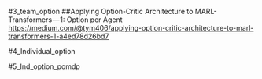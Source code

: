 #3_team_option
##Applying Option-Critic Architecture to MARL-Transformers — 1: Option per Agent
https://medium.com/@tym406/applying-option-critic-architecture-to-marl-transformers-1-a4ed78d26bd7

#4_Individual_option


#5_Ind_option_pomdp
